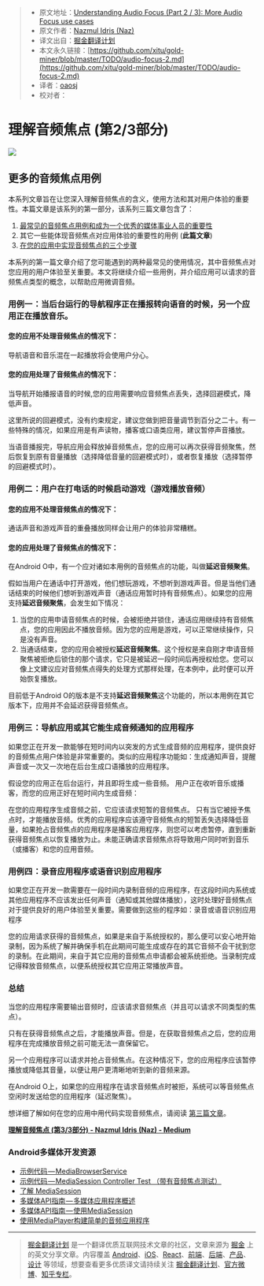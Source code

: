 > * 原文地址：[Understanding Audio Focus (Part 2 / 3): More Audio Focus use cases](https://medium.com/google-developers/audio-focus-2-42244043863a)
> * 原文作者：[Nazmul Idris (Naz)](https://medium.com/@nazmul?source=post_header_lockup)
> * 译文出自：[掘金翻译计划](https://github.com/xitu/gold-miner)
> * 本文永久链接：[https://github.com/xitu/gold-miner/blob/master/TODO/audio-focus-2.md](https://github.com/xitu/gold-miner/blob/master/TODO/audio-focus-2.md)
> * 译者：[oaosj](https://github.com/oaosj)
> * 校对者：

# 理解音频焦点 (第2/3部分)

![](https://cdn-images-1.medium.com/max/2000/1*2_mUAwAihjBYMszQCCL0Mw.png)

## 更多的音频焦点用例

本系列文章旨在让您深入理解音频焦点的含义，使用方法和其对用户体验的重要性。本篇文章是该系列的第一部分，该系列三篇文章包含了：

1.  [最常见的音频焦点用例和成为一个优秀的媒体事业人员的重要性](https://medium.com/@nazmul/audio-focus-1-6b32689e4380)
2.  其它一些能体现音频焦点对应用体验的重要性的用例 (**此篇文章**)
3.  [在您的应用中实现音频焦点的三个步骤](https://medium.com/@nazmul/audio-focus-3-cdc09da9c122)

本系列的第一篇文章介绍了您可能遇到的两种最常见的使用情况，其中音频焦点对您应用的用户体验至关重要。本文将继续介绍一些用例，并介绍应用可以请求的音频焦点类型的概念，以帮助应用微调音频。

### 用例一 ：当后台运行的导航程序正在播报转向语音的时候，另一个应用正在播放音乐。 

#### **您的应用不处理音频焦点的情况下：**

导航语音和音乐混在一起播放将会使用户分心。

#### **您的应用处理了音频焦点的情况下：**

当导航开始播报语音的时候,您的应用需要响应音频焦点丢失，选择回避模式，降低声音。

这里所说的回避模式，没有约束规定，建议您做到把音量调节到百分之二十。有一些特殊的情况，如果应用是有声读物，播客或口语类应用，建议暂停声音播放。

当语音播报完，导航应用会释放掉音频焦点，您的应用可以再次获得音频聚焦，然后恢复到原有音量播放（选择降低音量的回避模式时），或者恢复播放（选择暂停的回避模式时）。

### 用例二 ：用户在打电话的时候启动游戏（游戏播放音频）

#### **您的应用不处理音频焦点的情况下：**

通话声音和游戏声音的重叠播放同样会让用户的体验非常糟糕。

#### **您的应用处理了音频焦点的情况下：**

在Android O中，有一个应对诸如本用例的音频焦点的功能，叫做**延迟音频聚焦**。

假如当用户在通话中打开游戏，他们想玩游戏，不想听到游戏声音。但是当他们通话结束的时候他们想听到游戏声音（通话应用暂时持有音频焦点）。如果您的应用支持**延迟音频聚焦**，会发生如下情况：

1. 当您的应用申请音频焦点的时候，会被拒绝并锁住，通话应用继续持有音频焦点，您的应用因此不播放音频。因为您的应用是游戏，可以正常继续操作，只是没有声音。
2. 当通话结束，您的应用会被授权**延迟音频聚焦**。这个授权是来自刚才申请音频聚焦被拒绝后锁住的那个请求，它只是被延迟一段时间后再授权给您。您可以像上文建议应对音频焦点得失的处理方式那样处理，在本例中，此时便可以开始恢复播放。

目前低于Android O的版本是不支持**延迟音频聚焦**这个功能的，所以本用例在其它版本下，应用并不会延迟获得音频焦点。

### 用例三 ：导航应用或其它能生成音频通知的应用程序

如果您正在开发一款能够在短时间内以突发的方式生成音频的应用程序，提供良好的音频焦点用户体验是非常重要的。类似的应用程序功能如：生成通知声音，提醒声音或一次又一次地在后台生成口语播放的应用程序。

假设您的应用正在后台运行，并且即将生成一些音频。 用户正在收听音乐或播客，而您的应用正好在短时间内生成音频：

在您的应用程序生成音频之前，它应该请求短暂的音频焦点。 只有当它被授予焦点时，才能播放音频。优秀的应用程序应该遵守音频焦点的短暂丢失选择降低音量，如果抢占音频焦点的应用程序是播客应用程序，则您可以考虑暂停，直到重新获得音频焦点以恢复播放为止。未能正确请求音频焦点将导致用户同时听到音乐（或播客）和您的应用音频。

### 用例四 ：录音应用程序或语音识别应用程序

如果您正在开发一款需要在一段时间内录制音频的应用程序，在这段时间内系统或其他应用程序不应该发出任何声音（通知或其他媒体播放），这时处理好音频焦点对于提供良好的用户体验至关重要。需要做到这些的程序如：录音或语音识别应用程序

您的应用请求获得的音频焦点，如果是来自于系统授权的，那么便可以安心地开始录制，因为系统了解并确保手机在此期间可能生成或存在的其它音频不会干扰到您的录制。在此期间，来自于其它应用的音频焦点申请都会被系统拒绝。当录制完成记得释放音频焦点，以便系统授权其它应用正常播放声音。

### 总结

当您的应用程序需要输出音频时，应该请求音频焦点（并且可以请求不同类型的焦点）。

只有在获得音频焦点之后，才能播放声音。但是，在获取音频焦点之后，您的应用程序在完成播放音频之前可能无法一直保留它。

另一个应用程序可以请求并抢占音频焦点。在这种情况下，您的应用程序应该暂停播放或降低其音量，以便让用户更清晰地听到新的音频来源。

在Android O上，如果您的应用程序在请求音频焦点时被拒，系统可以等音频焦点空闲时发送给您的应用程序（延迟聚焦）。

想详细了解如何在您的应用中用代码实现音频焦点，请阅读 [第三篇文章](https://github.com/xitu/gold-miner/blob/master/TODO/audio-focus-3.md)。

[**理解音频焦点 (第3/3部分) - Nazmul Idris (Naz) - Medium**](https://github.com/xitu/gold-miner/blob/master/TODO/audio-focus-3.md)

### Android多媒体开发资源

*   [示例代码 — MediaBrowserService](https://github.com/googlesamples/android-MediaBrowserService)
*   [示例代码 — MediaSession Controller Test （带有音频焦点测试）](https://github.com/googlesamples/android-media-controller)
*   [了解 MediaSession](https://medium.com/google-developers/understanding-mediasession-part-1-3-e4d2725f18e4)
*   [多媒体API指南 — 多媒体应用程序概述](https://developer.android.com/guide/topics/media-apps/media-apps-overview.html)
*   [多媒体API指南 — 使用MediaSession](https://developer.android.com/guide/topics/media-apps/working-with-a-media-session.html)
*   [使用MediaPlayer构建简单的音频应用程序](https://medium.com/google-developers/building-a-simple-audio-app-in-android-part-1-3-c14d1a66e0f1)


---

> [掘金翻译计划](https://github.com/xitu/gold-miner) 是一个翻译优质互联网技术文章的社区，文章来源为 [掘金](https://juejin.im) 上的英文分享文章。内容覆盖 [Android](https://github.com/xitu/gold-miner#android)、[iOS](https://github.com/xitu/gold-miner#ios)、[React](https://github.com/xitu/gold-miner#react)、[前端](https://github.com/xitu/gold-miner#前端)、[后端](https://github.com/xitu/gold-miner#后端)、[产品](https://github.com/xitu/gold-miner#产品)、[设计](https://github.com/xitu/gold-miner#设计) 等领域，想要查看更多优质译文请持续关注 [掘金翻译计划](https://github.com/xitu/gold-miner)、[官方微博](http://weibo.com/juejinfanyi)、[知乎专栏](https://zhuanlan.zhihu.com/juejinfanyi)。
